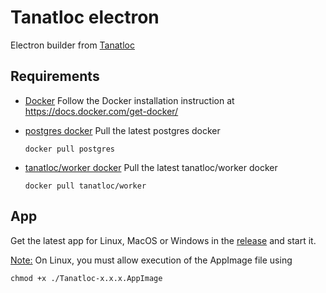 # Tanatloc electron

Electron builder from [Tanatloc](https://github.com/Airthium/tanatloc)

## Requirements

- [Docker](https://www.docker.com/)
  Follow the Docker installation instruction at https://docs.docker.com/get-docker/

- [postgres docker](https://hub.docker.com/_/postgres)
  Pull the latest postgres docker

  ```shell
  docker pull postgres
  ```

- [tanatloc/worker docker](https://hub.docker.com/repository/docker/tanatloc/worker/tags)
  Pull the latest tanatloc/worker docker
  ```shell
  docker pull tanatloc/worker
  ```

## App

Get the latest app for Linux, MacOS or Windows in the [release](https://github.com/Airthium/tanatloc-electron/releases/latest) and start it.

<ins>Note:</ins> On Linux, you must allow execution of the AppImage file using

```shell
chmod +x ./Tanatloc-x.x.x.AppImage
```
